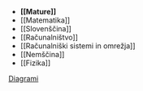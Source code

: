 - **[[Mature]]**
- [[Matematika]]
- [[Slovenščina]]
- [[Računalništvo]]
- [[Računalniški sistemi in omrežja]]
- [[Nemščina]]
- [[Fizika]]

[Diagrami](https://app.diagrams.net/)
